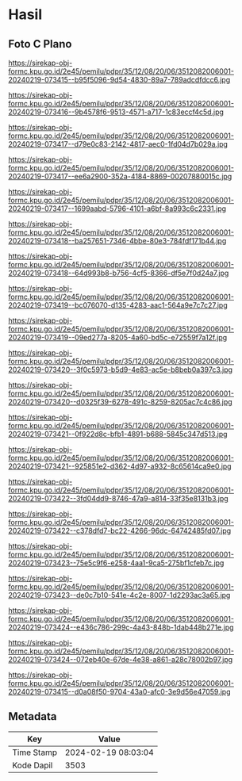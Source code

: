 # Hasil

## Foto C Plano

https://sirekap-obj-formc.kpu.go.id/2e45/pemilu/pdpr/35/12/08/20/06/3512082006001-20240219-073415--b95f5096-9d54-4830-89a7-789adcdfdcc6.jpg

https://sirekap-obj-formc.kpu.go.id/2e45/pemilu/pdpr/35/12/08/20/06/3512082006001-20240219-073416--9b4578f6-9513-4571-a717-1c83eccf4c5d.jpg

https://sirekap-obj-formc.kpu.go.id/2e45/pemilu/pdpr/35/12/08/20/06/3512082006001-20240219-073417--d79e0c83-2142-4817-aec0-1fd04d7b029a.jpg

https://sirekap-obj-formc.kpu.go.id/2e45/pemilu/pdpr/35/12/08/20/06/3512082006001-20240219-073417--ee6a2900-352a-4184-8869-00207880015c.jpg

https://sirekap-obj-formc.kpu.go.id/2e45/pemilu/pdpr/35/12/08/20/06/3512082006001-20240219-073417--1699aabd-5796-4101-a6bf-8a993c6c2331.jpg

https://sirekap-obj-formc.kpu.go.id/2e45/pemilu/pdpr/35/12/08/20/06/3512082006001-20240219-073418--ba257651-7346-4bbe-80e3-784fdf171b44.jpg

https://sirekap-obj-formc.kpu.go.id/2e45/pemilu/pdpr/35/12/08/20/06/3512082006001-20240219-073418--64d993b8-b756-4cf5-8366-df5e7f0d24a7.jpg

https://sirekap-obj-formc.kpu.go.id/2e45/pemilu/pdpr/35/12/08/20/06/3512082006001-20240219-073419--bc076070-d135-4283-aac1-564a9e7c7c27.jpg

https://sirekap-obj-formc.kpu.go.id/2e45/pemilu/pdpr/35/12/08/20/06/3512082006001-20240219-073419--09ed277a-8205-4a60-bd5c-e72559f7a12f.jpg

https://sirekap-obj-formc.kpu.go.id/2e45/pemilu/pdpr/35/12/08/20/06/3512082006001-20240219-073420--3f0c5973-b5d9-4e83-ac5e-b8beb0a397c3.jpg

https://sirekap-obj-formc.kpu.go.id/2e45/pemilu/pdpr/35/12/08/20/06/3512082006001-20240219-073420--d0325f39-6278-491c-8259-8205ac7c4c86.jpg

https://sirekap-obj-formc.kpu.go.id/2e45/pemilu/pdpr/35/12/08/20/06/3512082006001-20240219-073421--0f922d8c-bfb1-4891-b688-5845c347d513.jpg

https://sirekap-obj-formc.kpu.go.id/2e45/pemilu/pdpr/35/12/08/20/06/3512082006001-20240219-073421--925851e2-d362-4d97-a932-8c65614ca9e0.jpg

https://sirekap-obj-formc.kpu.go.id/2e45/pemilu/pdpr/35/12/08/20/06/3512082006001-20240219-073422--3fd04dd9-8746-47a9-a814-33f35e8131b3.jpg

https://sirekap-obj-formc.kpu.go.id/2e45/pemilu/pdpr/35/12/08/20/06/3512082006001-20240219-073422--c378dfd7-bc22-4266-96dc-64742485fd07.jpg

https://sirekap-obj-formc.kpu.go.id/2e45/pemilu/pdpr/35/12/08/20/06/3512082006001-20240219-073423--75e5c9f6-e258-4aa1-9ca5-275bf1cfeb7c.jpg

https://sirekap-obj-formc.kpu.go.id/2e45/pemilu/pdpr/35/12/08/20/06/3512082006001-20240219-073423--de0c7b10-541e-4c2e-8007-1d2293ac3a65.jpg

https://sirekap-obj-formc.kpu.go.id/2e45/pemilu/pdpr/35/12/08/20/06/3512082006001-20240219-073424--e436c786-299c-4a43-848b-1dab448b271e.jpg

https://sirekap-obj-formc.kpu.go.id/2e45/pemilu/pdpr/35/12/08/20/06/3512082006001-20240219-073424--072eb40e-67de-4e38-a861-a28c78002b97.jpg

https://sirekap-obj-formc.kpu.go.id/2e45/pemilu/pdpr/35/12/08/20/06/3512082006001-20240219-073415--d0a08f50-9704-43a0-afc0-3e9d56e47059.jpg


## Metadata

| Key        | Value               |
| ---------- | ------------------- |
| Time Stamp | 2024-02-19 08:03:04 |
| Kode Dapil | 3503                |



